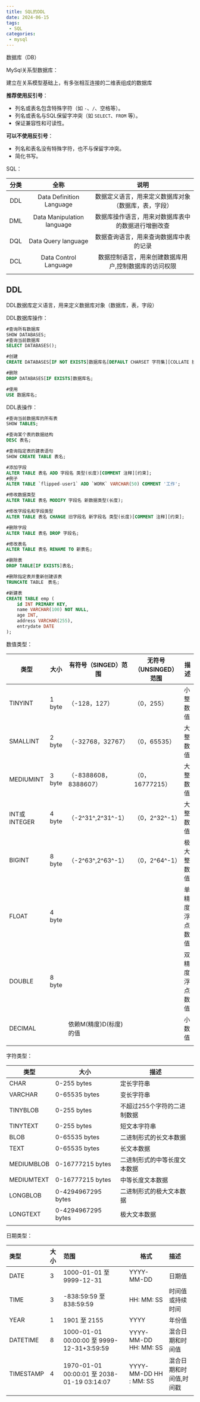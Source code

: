 ```yaml
---
title: SQL的DDL
date: 2024-06-15
tags:
 - SQL
categories:
 - mysql
---
```


<!-- more -->


数据库（DB）

MySql关系型数据库：

建立在关系模型基础上，有多张相互连接的二维表组成的数据库

**推荐使用反引号**：

- 列名或表名包含特殊字符（如 `-`、`/`、空格等）。
- 列名或表名与SQL保留字冲突（如 `SELECT`、`FROM` 等）。
- 保证兼容性和可读性。

**可以不使用反引号**：

- 列名和表名没有特殊字符，也不与保留字冲突。
- 简化书写。



SQL：

| 分类 |            全称            |                         说明                          |
| :--: | :------------------------: | :---------------------------------------------------: |
| DDL  |  Data Definition Language  | 数据定义语言，用来定义数据库对象（数据库，表，字段）  |
| DML  | Data Manipulation language |  数据库操作语言，用来对数据库表中的数据进行增删改查   |
| DQL  |    Data Query language     |        数据查询语言，用来查询数据库中表的记录         |
| DCL  |   Data Control Language    | 数据控制语言，用来创建数据库用户,控制数据库的访问权限 |
|      |                            |                                                       |

## DDL

DDL数据库定义语言，用来定义数据库对象（数据库，表，字段）

DDL数据库操作：

```sql
#查询所有数据库
SHOW DATABASES;
#查询当前数据库
SELECT DATABASES();

#创建
CREATE DATABASES[IF NOT EXISTS]数据库名[DEFAULT CHARSET 字符集][COLLATE 排序规则];

#删除
DROP DATABASES[IF EXISTS]数据库名;

#使用
USE 数据库名;
```

DDL表操作：

```sql
#查询当前数据库的所有表
SHOW TABLES;

#查询某个表的数据结构
DESC 表名;

#查询指定表的建表语句
SHOW CREATE TABLE 表名;

#添加字段
ALTER TABLE 表名 ADD 字段名 类型(长度)[COMMENT 注释][约束];
#例子
ALTER TABLE `flipped-user1` ADD `WORK` VARCHAR(50) COMMENT '工作';

#修改数据类型
ALTER TABLE 表名 MODIFY 字段名 新数据类型(长度);

#修改字段名和字段类型
ALTER TABLE 表名 CHANGE 旧字段名 新字段名 类型(长度)[COMMENT 注释][约束];

#删除字段
ALTER TABLE 表名 DROP 字段名;

#修改表名
ALTER TABLE 表名 RENAME TO 新表名;

#删除表
DROP TABLE[IF EXISTS]表名;

#删除指定表并重新创建该表
TRUNCATE TABLE　表名;

#新建表
CREATE TABLE emp (
    id INT PRIMARY KEY,
    name VARCHAR(100) NOT NULL,
    age INT,
    address VARCHAR(255),
    entrydate DATE
);


```

数值类型：

| 类型         | 大小   | 有符号（SINGED）范围   | 无符号（UNSINGED）范围 | 描述           |
| ------------ | ------ | ---------------------- | ---------------------- | -------------- |
| TINYINT      | 1 byte | （-128，127）          | （0，255）             | 小整数值       |
| SMALLINT     | 2 byte | （-32768，32767）      | （0，65535）           | 大整数值       |
| MEDIUMINT    | 3 byte | （-8388608，8388607）  | （0，16777215）        | 大整数值       |
| INT或INTEGER | 4 byte | （-2^31^,2^31^-1）     | （0，2^32^-1）         | 大整数值       |
| BIGINT       | 8 byte | （-2^63^,2^63^-1）     | （0，2^64^-1）         | 极大整数值     |
| FLOAT        | 4 byte |                        |                        | 单精度浮点数值 |
| DOUBLE       | 8 byte |                        |                        | 双精度浮点数值 |
| DECIMAL      |        | 依赖M(精度)D(标度)的值 |                        | 小数值         |
|              |        |                        |                        |                |

字符类型：

| 类型       | 大小               | 描述                         |
| ---------- | ------------------ | ---------------------------- |
| CHAR       | 0-255 bytes        | 定长字符串                   |
| VARCHAR    | 0-65535 bytes      | 变长字符串                   |
| TINYBLOB   | 0-255 bytes        | 不超过255个字符的二进制数据  |
| TINYTEXT   | 0-255 bytes        | 短文本字符串                 |
| BLOB       | 0-65535 bytes      | 二进制形式的长文本数据       |
| TEXT       | 0-65535 bytes      | 长文本数据                   |
| MEDIUMBLOB | 0-16777215 bytes   | 二进制形式的中等长度文本数据 |
| MEDIUMTEXT | 0-16777215 bytes   | 中等长度文本数据             |
| LONGBLOB   | 0-4294967295 bytes | 二进制形式的极大文本数据     |
| LONGTEXT   | 0-4294967295 bytes | 极大文本数据                 |
|            |                    |                              |

日期类型：

| 类型      | 大小 | 范围                                       | 格式                   | 描述                    |
| :-------- | :--- | :----------------------------------------- | ---------------------- | :---------------------- |
| DATE      | 3    | 1000-01-01 至 9999-12-31                   | YYYY-MM-DD             | 日期值                  |
| TIME      | 3    | -838:59:59 至 838:59:59                    | HH: MM: SS             | 时间值或持续时间        |
| YEAR      | 1    | 1901 至 2155                               | YYYY                   | 年份值                  |
| DATETIME  | 8    | 1000-01-01 00:00:00 至 9999-12-31+3:59:59  | YYYY-MM-DD HH: MM: SS  | 混合日期和时间值        |
| TIMESTAMP | 4    | 1970-01-01 00:00:01 至 2038-01-19 03:14:07 | YYYY-MM-DD HH : MM: SS | 混合日期和时间值,时间戳 |
|           |      |                                            |                        |                         |